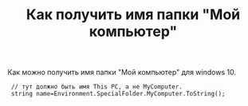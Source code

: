 ﻿---
title: "Как получить имя папки &quot;Мой компьютер&quot;"
se.owner.user_id: 210338
se.owner.display_name: "Anastasiia Melnyk"
se.owner.link: "https://ru.stackoverflow.com/users/210338/anastasiia-melnyk"
se.link: "https://ru.stackoverflow.com/questions/822344/%d0%9a%d0%b0%d0%ba-%d0%bf%d0%be%d0%bb%d1%83%d1%87%d0%b8%d1%82%d1%8c-%d0%b8%d0%bc%d1%8f-%d0%bf%d0%b0%d0%bf%d0%ba%d0%b8-%d0%9c%d0%be%d0%b9-%d0%ba%d0%be%d0%bc%d0%bf%d1%8c%d1%8e%d1%82%d0%b5%d1%80"
se.question_id: 822344
se.post_type: question
se.score: 4
---
<p>Как можно получить имя папки "Мой компьютер" для windows 10.</p>

<pre><code> // тут должно быть имя This PC, а не MyComputer. 
 string name=Environment.SpecialFolder.MyComputer.ToString();  
</code></pre>
